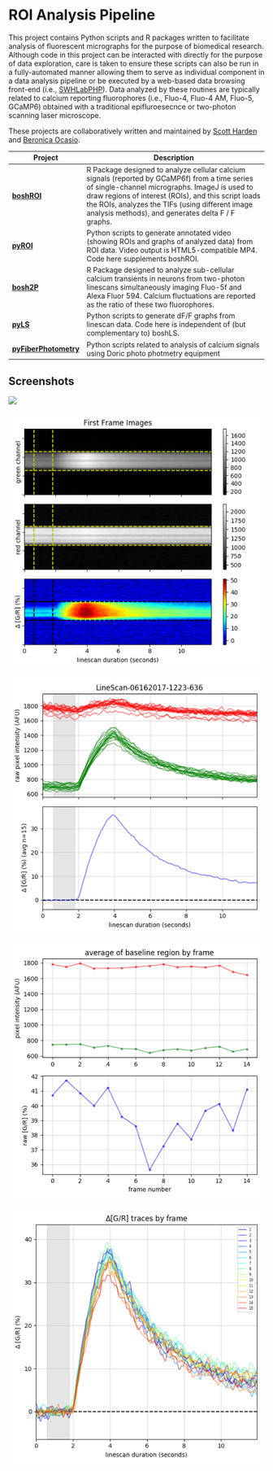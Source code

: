 # ROI Analysis Pipeline
This project contains Python scripts and R packages written to facilitate analysis of fluorescent micrographs for the purpose of biomedical research. Although code in this project can be interacted with directly for the purpose of data exploration, care is taken to ensure these scripts can also be run in a fully-automated manner allowing them to serve as individual component in a data analysis pipeline or be executed by a web-based data browsing front-end (i.e., [SWHLabPHP](https://github.com/swharden/SWHLabPHP)). Data analyzed by these routines are typically related to calcium reporting fluorophores (i.e., Fluo-4, Fluo-4 AM, Fluo-5, GCaMP6) obtained with a traditional epifluroesecnce or two-photon scanning laser microscope.

These projects are collaboratively written and maintained by [Scott Harden](https://github.com/swharden) and [Beronica Ocasio](https://github.com/beronicao).

Project | Description
---|---
**[boshROI](boshROI)** | R Package designed to analyze cellular calcium signals (reported by GCaMP6f) from a time series of single-channel micrographs. ImageJ is used to draw regions of interest (ROIs), and this script loads the ROIs, analyzes the TIFs (using different image analysis methods), and generates delta F / F graphs. 
**[pyROI](pyROI)** | Python scripts to generate annotated video (showing ROIs and graphs of analyzed data) from ROI data. Video output is HTML5-compatible MP4. Code here supplements boshROI.
**[bosh2P](bosh2P)**  | R Package designed to analyze sub-cellular calcium transients in neurons from two-photon linescans simultaneously imaging Fluo-5f and Alexa Fluor 594. Calcium fluctuations are reported as the ratio of these two fluorophores.
**[pyLS](pyLS)** | Python scripts to generate dF/F graphs from linescan data. Code here is independent of (but complementary to) boshLS.
**[pyFiberPhotometry](pyPhotoPhotometry)** | Python scripts related to analysis of calcium signals using Doric photo photmetry equipment

## Screenshots

![](pyLS/screenshot.png)

![](/data/linescan/realistic/LineScan-06162017-1223-636/analysis/fig_01_img.png)

![](/data/linescan/realistic/LineScan-06162017-1223-636/analysis/fig_02_avg.png)

![](/data/linescan/realistic/LineScan-06162017-1223-636/analysis/fig_03_drift1.png)

![](/data/linescan/realistic/LineScan-06162017-1223-636/analysis/fig_04_drift2.png)
